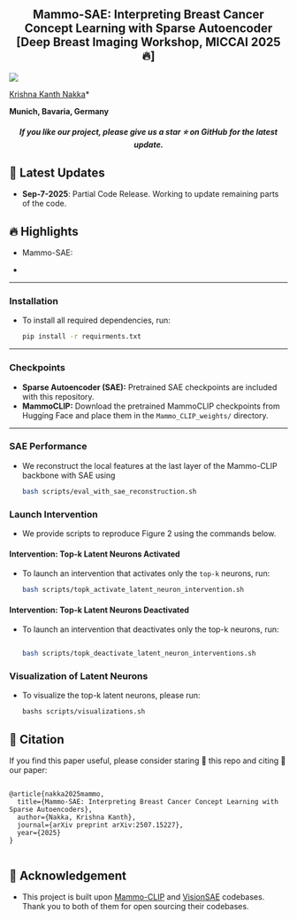
<h2 align="center"> Mammo-SAE: Interpreting Breast Cancer Concept Learning with Sparse Autoencoder [Deep Breast Imaging Workshop, MICCAI 2025 🔥]</h2>

![](https://i.imgur.com/waxVImv.png)

[Krishna Kanth Nakka](https://krishnakanthnakka.github.io/)* 

**Munich, Bavaria, Germany**

<h5 align="center"> If you like our project, please give us a star ⭐ on GitHub for the latest update.</h5>




## 📣 Latest Updates
- **Sep-7-2025**: Partial Code Release. Working to  update remaining parts of the code.


## 🔥 Highlights

- Mammo-SAE: 

- 




---

### Installation

-  To install all required dependencies, run:

    ```sh
    pip install -r requirments.txt
    ```


---

### Checkpoints

- **Sparse Autoencoder (SAE):** Pretrained SAE checkpoints are included with this repository.  
- **MammoCLIP:** Download the pretrained MammoCLIP checkpoints from Hugging Face and place them in the `Mammo_CLIP_weights/` directory.  

---


### SAE Performance


-  We reconstruct the local features at the last layer of the Mammo-CLIP backbone with SAE using

    ```sh
    bash scripts/eval_with_sae_reconstruction.sh
    ```


### Launch Intervention

- We provide scripts to reproduce Figure 2 using the commands below. 

#### Intervention: Top-k Latent Neurons Activated

- To launch an intervention that activates only the `top-k` neurons, run:

    ```sh
    bash scripts/topk_activate_latent_neuron_intervention.sh
    ```


#### Intervention: Top-k Latent Neurons Deactivated

- To launch an intervention that deactivates only the top-k neurons, run:
    ```sh

    bash scripts/topk_deactivate_latent_neuron_interventions.sh

    ```

### Visualization of Latent Neurons

- To visualize the top-k latent neurons, please run:

    ```sh
    bashs scripts/visualizations.sh
    ```





## 📝 Citation

If you find this paper useful, please consider staring 🌟 this repo and citing 📑 our paper:

```

@article{nakka2025mammo,
  title={Mammo-SAE: Interpreting Breast Cancer Concept Learning with Sparse Autoencoders},
  author={Nakka, Krishna Kanth},
  journal={arXiv preprint arXiv:2507.15227},
  year={2025}
}


```

## 🙏 Acknowledgement
- This project is built upon [Mammo-CLIP](https://arxiv.org/abs/2405.12255) and [VisionSAE]() codebases. Thank you to both of them for open sourcing their codebases.